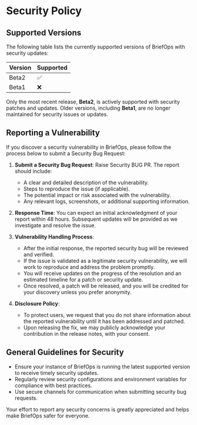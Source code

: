 # Security Policy

## Supported Versions

The following table lists the currently supported versions of BriefOps with security updates:

| Version   | Supported          |
| --------- | ------------------ |
| Beta2     | :white_check_mark: |
| Beta1     | :x:                |

Only the most recent release, **Beta2**, is actively supported with security patches and updates. Older versions, including **Beta1**, are no longer maintained for security issues or updates.

## Reporting a Vulnerability

If you discover a security vulnerability in BriefOps, please follow the process below to submit a Security Bug Request:

1. **Submit a Security Bug Request**: Raise Security BUG PR. The report should include:
   - A clear and detailed description of the vulnerability.
   - Steps to reproduce the issue (if applicable).
   - The potential impact or risk associated with the vulnerability.
   - Any relevant logs, screenshots, or additional supporting information.

2. **Response Time**: You can expect an initial acknowledgment of your report within 48 hours. Subsequent updates will be provided as we investigate and resolve the issue.

3. **Vulnerability Handling Process**:
   - After the initial response, the reported security bug will be reviewed and verified.
   - If the issue is validated as a legitimate security vulnerability, we will work to reproduce and address the problem promptly.
   - You will receive updates on the progress of the resolution and an estimated timeline for a patch or security update.
   - Once resolved, a patch will be released, and you will be credited for your discovery unless you prefer anonymity.

4. **Disclosure Policy**:
   - To protect users, we request that you do not share information about the reported vulnerability until it has been addressed and patched.
   - Upon releasing the fix, we may publicly acknowledge your contribution in the release notes, with your consent.

## General Guidelines for Security

- Ensure your instance of BriefOps is running the latest supported version to receive timely security updates.
- Regularly review security configurations and environment variables for compliance with best practices.
- Use secure channels for communication when submitting security bug requests.

Your effort to report any security concerns is greatly appreciated and helps make BriefOps safer for everyone.
